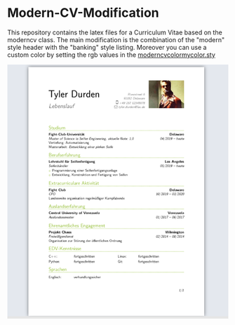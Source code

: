 # Modern-CV-Modification
This repository contains the latex files for a Curriculum Vitae based on the moderncv class. The main modification is the combination of the "modern" style header with the "banking" style listing.
Moreover you can use a custom color by setting the rgb values in the [moderncvcolormycolor.sty](moderncvcolormycolor.sty)
<p align="center">
<img src="img/tylor.png"> 
</p>
